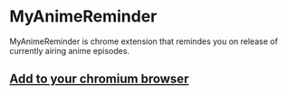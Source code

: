 # MyAnimeReminder
MyAnimeReminder is chrome extension that remindes you on release of currently airing anime episodes.

## [Add to your chromium browser](https://chrome.google.com/webstore/detail/myanimereminder/ncdghgolehhmfedjdbicgdbedefglbfk?hl=pl&authuser=0)
